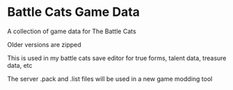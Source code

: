# Battle Cats Game Data

A collection of game data for The Battle Cats

Older versions are zipped

This is used in my battle cats save editor for true forms, talent data, treasure data, etc

The server .pack and .list files will be used in a new game modding tool